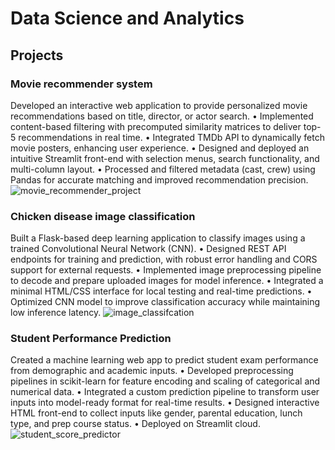  

# Data Science and Analytics



## Projects 
### Movie recommender system 
Developed an interactive web application to provide personalized movie recommendations based on title, director, or actor search.
•⁠  ⁠Implemented content-based filtering with precomputed similarity matrices to deliver top-5 recommendations in real time.
•⁠  ⁠Integrated TMDb API to dynamically fetch movie posters, enhancing user experience.
•⁠  ⁠Designed and deployed an intuitive Streamlit front-end with selection menus, search functionality, and multi-column layout.
•⁠  ⁠Processed and filtered metadata (cast, crew) using Pandas for accurate matching and improved recommendation precision.
![movie_recommender_project](https://github.com/user-attachments/assets/aaadd52d-2a36-497a-8787-fb29c39b1bcd)

### Chicken disease image classification
Built a Flask-based deep learning application to classify images using a trained Convolutional Neural Network (CNN).
•⁠  ⁠Designed REST API endpoints for training and prediction, with robust error handling and CORS support for external requests.
•⁠  ⁠Implemented image preprocessing pipeline to decode and prepare uploaded images for model inference.
•⁠  ⁠Integrated a minimal HTML/CSS interface for local testing and real-time predictions.
•⁠  ⁠Optimized CNN model to improve classification accuracy while maintaining low inference latency.
 ![image_classifcation](https://github.com/user-attachments/assets/857d7ad5-4d71-4cb6-922f-01408522ac1f)


### Student Performance Prediction 
Created a machine learning web app to predict student exam performance from demographic and academic inputs.
•⁠  ⁠Developed preprocessing pipelines in scikit-learn for feature encoding and scaling of categorical and numerical data.
•⁠  ⁠Integrated a custom prediction pipeline to transform user inputs into model-ready format for real-time results.
•⁠  ⁠Designed interactive HTML front-end to collect inputs like gender, parental education, lunch type, and prep course status.
•⁠  ⁠Deployed on Streamlit cloud.
![student_score_predictor](https://github.com/user-attachments/assets/18e7aa0d-c5f2-43a3-a941-121aab9e4a63)

